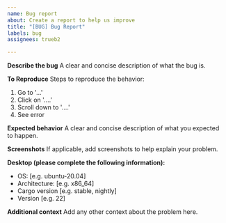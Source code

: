 ```yaml
---
name: Bug report
about: Create a report to help us improve
title: "[BUG] Bug Report"
labels: bug
assignees: trueb2

---
```


**Describe the bug**
A clear and concise description of what the bug is.

**To Reproduce**
Steps to reproduce the behavior:
1. Go to '...'
2. Click on '....'
3. Scroll down to '....'
4. See error

**Expected behavior**
A clear and concise description of what you expected to happen.

**Screenshots**
If applicable, add screenshots to help explain your problem.

**Desktop (please complete the following information):**
 - OS: [e.g. ubuntu-20.04]
- Architecture: [e.g. x86_64]
 - Cargo version [e.g. stable, nightly]
 - Version [e.g. 22]

**Additional context**
Add any other context about the problem here.
